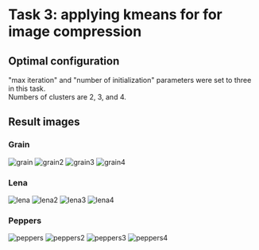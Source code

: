 # Task 3: applying kmeans for for image compression

## Optimal configuration
"max iteration" and "number of initialization" parameters were set to three in this task.  
Numbers of clusters are 2, 3, and 4.


## Result images

### Grain
![grain](https://github.com/grihanaft/ml-homework/blob/master/task_3/images/grain.jpg)
![grain2](https://github.com/grihanaft/ml-homework/blob/master/task_3/images/grain_compressed_2.jpg)
![grain3](https://github.com/grihanaft/ml-homework/blob/master/task_3/images/grain_compressed_3.jpg)
![grain4](https://github.com/grihanaft/ml-homework/blob/master/task_3/images/grain_compressed_4.jpg)

### Lena
![lena](https://github.com/grihanaft/ml-homework/blob/master/task_3/images/lena.jpg)
![lena2](https://github.com/grihanaft/ml-homework/blob/master/task_3/images/lena_compressed_2.jpg)
![lena3](https://github.com/grihanaft/ml-homework/blob/master/task_3/images/lena_compressed_3.jpg)
![lena4](https://github.com/grihanaft/ml-homework/blob/master/task_3/images/lena_compressed_4.jpg)

### Peppers
![peppers](https://github.com/grihanaft/ml-homework/blob/master/task_3/images/peppers.jpg)
![peppers2](https://github.com/grihanaft/ml-homework/blob/master/task_3/images/peppers_compressed_2.jpg)
![peppers3](https://github.com/grihanaft/ml-homework/blob/master/task_3/images/peppers_compressed_3.jpg)
![peppers4](https://github.com/grihanaft/ml-homework/blob/master/task_3/images/peppers_compressed_4.jpg)
